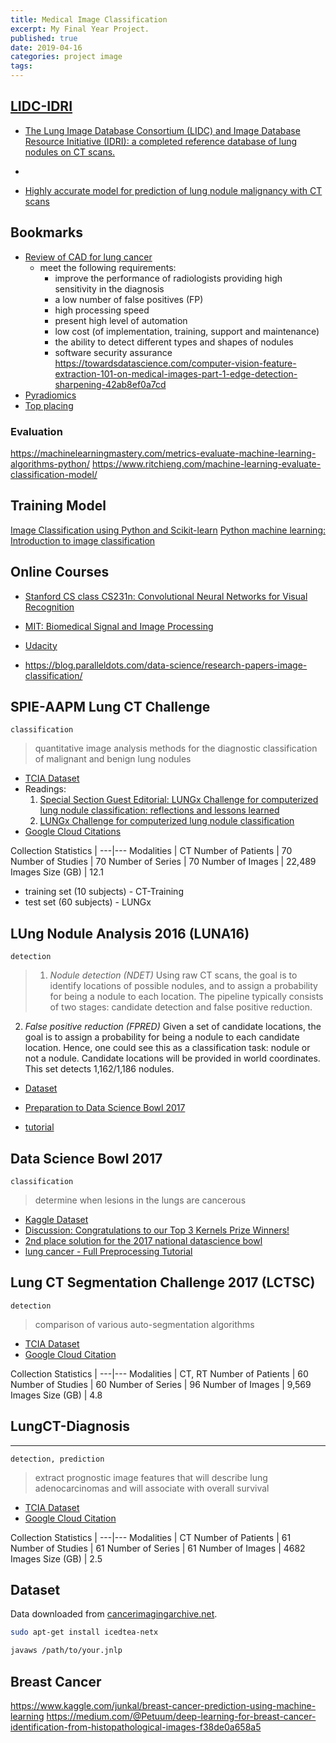 ```yaml
---
title: Medical Image Classification
excerpt: My Final Year Project.
published: true
date: 2019-04-16
categories: project image
tags: 
---
```


## [LIDC-IDRI](https://wiki.cancerimagingarchive.net/display/Public/LIDC-IDRI#a2b592e6fba14f949f6e23bb1b7804cc)

- [The Lung Image Database Consortium (LIDC) and Image Database Resource Initiative (IDRI): a completed reference database of lung nodules on CT scans.](https://www.ncbi.nlm.nih.gov/pubmed/21452728)
- []()


- [Highly accurate model for prediction of lung nodule malignancy with CT scans](https://arxiv.org/pdf/1802.01756.pdf)

## Bookmarks

- [Review of CAD for lung cancer](https://www.ncbi.nlm.nih.gov/pmc/articles/PMC3995505/)
    - meet the following requirements:
        - improve the performance of radiologists providing high sensitivity in the diagnosis
        - a low number of false positives (FP)
        - high processing speed
        - present high level of automation
        - low cost (of implementation, training, support and maintenance)
        - the ability to detect different types and shapes of nodules
        - software security assurance
<https://towardsdatascience.com/computer-vision-feature-extraction-101-on-medical-images-part-1-edge-detection-sharpening-42ab8ef0a7cd>
- [Pyradiomics](https://www.nature.com/articles/ncomms5006)
- [Top placing](https://datasciencebowl.com/2017algorithms/)

### Evaluation
<https://machinelearningmastery.com/metrics-evaluate-machine-learning-algorithms-python/>
<https://www.ritchieng.com/machine-learning-evaluate-classification-model/>


## Training Model
[Image Classification using Python and Scikit-learn](https://gogul09.github.io/software/image-classification-python#training-classifiers)
[Python machine learning: Introduction to image classification](https://blog.hyperiondev.com/index.php/2019/02/18/machine-learning/)


## Online Courses
- [Stanford CS class CS231n: Convolutional Neural Networks for Visual Recognition](https://cs231n.github.io/)
- [MIT: Biomedical Signal and Image Processing](https://ocw.mit.edu/courses/health-sciences-and-technology/hst-582j-biomedical-signal-and-image-processing-spring-2007/lecture-notes/)
- [Udacity](https://www.youtube.com/watch?list=PLtizWl5sTV3d4uQ6PvzXKrlkp_3XOCotN&v=2S4nn7S8Hk4&app=desktop)

- <https://blog.paralleldots.com/data-science/research-papers-image-classification/>


## SPIE-AAPM Lung CT Challenge
```
classification
```
> quantitative image analysis methods for the diagnostic classification of malignant and benign lung nodules

- [TCIA Dataset](https://wiki.cancerimagingarchive.net/display/Public/SPIE-AAPM+Lung+CT+Challenge)
- Readings:
    1. [Special Section Guest Editorial: LUNGx Challenge for computerized lung nodule classification: reflections and lessons learned](https://www.spiedigitallibrary.org/journals/Journal-of-Medical-Imaging/volume-2/issue-02/020103/Special-Section-Guest-Editorial--LUNGx-Challenge-for-computerized-lung/10.1117/1.JMI.2.2.020103.full)
    2. [LUNGx Challenge for computerized lung nodule classification](https://www.spiedigitallibrary.org/journals/Journal-of-Medical-Imaging/volume-3/issue-04/044506/LUNGx-Challenge-for-computerized-lung-nodule-classification/10.1117/1.JMI.3.4.044506.full?SSO=1)
- [Google Cloud Citations](https://cloud.google.com/healthcare/docs/resources/public-datasets/tcia-attribution/spie-aapm-lung-ct-challenge)

Collection Statistics | 
---|---
Modalities | CT
Number of Patients | 70
Number of Studies | 70
Number of Series | 70
Number of Images | 22,489
Images Size (GB) | 12.1

- training set (10 subjects) - CT-Training
- test set (60 subjects) - LUNGx




## LUng Nodule Analysis 2016 (LUNA16)
```
detection
```
>  1. *Nodule detection (NDET)*
Using raw CT scans, the goal is to identify locations of possible nodules, and to assign a probability for being a nodule to each location. The pipeline typically consists of two stages: candidate detection and false positive reduction.
2. *False positive reduction (FPRED)*
Given a set of candidate locations, the goal is to assign a probability for being a nodule to each candidate location. Hence, one could see this as a classification task: nodule or not a nodule. Candidate locations will be provided in world coordinates. This set detects 1,162/1,186 nodules.

- [Dataset](https://luna16.grand-challenge.org/data/)
- [Preparation to Data Science Bowl 2017](https://github.com/anlthms/dsb-2017)

- [tutorial](https://github.com/booz-allen-hamilton/DSB3Tutorial/blob/master/Tutorial.ipynb)



## Data Science Bowl 2017
```
classification
```
> determine when lesions in the lungs are cancerous
- [Kaggle Dataset](https://www.kaggle.com/c/data-science-bowl-2017)
- [Discussion: Congratulations to our Top 3 Kernels Prize Winners!](https://www.kaggle.com/c/data-science-bowl-2017/discussion/31569#latest-381216)
- [2nd place solution for the 2017 national datascience bowl](https://juliandewit.github.io/kaggle-ndsb2017/)
- [lung cancer - Full Preprocessing Tutorial](https://www.kaggle.com/vanausloos/full-preprocessing-tutorial)




## Lung CT Segmentation Challenge 2017 (LCTSC)
```
detection
```
> comparison of various auto-segmentation algorithms

- [TCIA Dataset](https://wiki.cancerimagingarchive.net/display/Public/Lung+CT+Segmentation+Challenge+2017)
- [Google Cloud Citation](https://cloud.google.com/healthcare/docs/resources/public-datasets/tcia-attribution/lctsc)

Collection Statistics | 
---|---
Modalities | CT, RT
Number of Patients | 60
Number of Studies | 60
Number of Series | 96
Number of Images | 9,569
Images Size (GB) | 4.8
 



## LungCT-Diagnosis
---
```
detection, prediction
```
> extract prognostic image features that will describe lung adenocarcinomas and will associate with overall survival

- [TCIA Dataset](https://wiki.cancerimagingarchive.net/display/Public/LungCT-Diagnosis#f140375b3e21403f8c07285f1164420e)
- [Google Cloud Citation](https://cloud.google.com/healthcare/docs/resources/public-datasets/tcia-attribution/lungct-diagnosis)

Collection Statistics | 
---|---
Modalities | CT
Number of Patients | 61
Number of Studies | 61
Number of Series | 61
Number of Images | 4682
Images Size (GB) | 2.5




## Dataset

Data downloaded from [cancerimagingarchive.net](https://wiki.cancerimagingarchive.net/display/Public/Lung+CT+Segmentation+Challenge+2017#dccd4ece5b694851bdc03b4240f75f89).

``` bash
sudo apt-get install icedtea-netx

javaws /path/to/your.jnlp
```




## Breast Cancer
<https://www.kaggle.com/junkal/breast-cancer-prediction-using-machine-learning>
<https://medium.com/@Petuum/deep-learning-for-breast-cancer-identification-from-histopathological-images-f38de0a658a5>